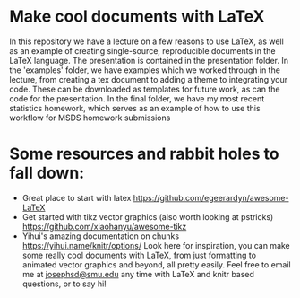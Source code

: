 # Make cool documents with LaTeX
In this repository we have a lecture on a few reasons to use LaTeX, as well as an example of creating single-source, reproducible documents in the LaTeX language. The presentation is contained in the presentation folder. In the 'examples' folder, we have examples which we worked through in the lecture, from creating a tex document to adding a theme to integrating your code. These can be downloaded as templates for future work, as can the code for the presentation. In the final folder, we have my most recent statistics homework, which serves as an example of how to use this workflow for MSDS homework submissions

# Some resources and rabbit holes to fall down:
* Great place to start with latex https://github.com/egeerardyn/awesome-LaTeX
* Get started with tikz vector graphics (also worth looking at pstricks) https://github.com/xiaohanyu/awesome-tikz
* Yihui's amazing documentation on chunks https://yihui.name/knitr/options/
Look here for inspiration, you can make some really cool documents with LaTeX, from just formatting to animated vector graphics and beyond, all pretty easily. Feel free to email me at josephsd@smu.edu any time with LaTeX and knitr based questions, or to say hi!